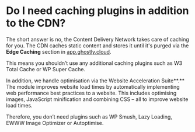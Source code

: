 # Do I need caching plugins in addition to the CDN?

The short answer is no, the Content Delivery Network takes care of caching for you. The CDN caches static content and stores it until it's purged via the **Edge Caching** section in [app.ghostly.cloud](https://app.ghostly.cloud).

This means you shouldn’t use any additional caching plugins such as W3 Total Cache or WP Super Cache.

In addition, we handle optimisation via the Website Acceleration Suite**.** The module improves website load times by automatically implementing web performance best practices to a website. This includes optimising images, JavaScript minification and combining CSS – all to improve website load times.

Therefore, you don’t need plugins such as WP Smush, Lazy Loading, EWWW Image Optimizer or Autoptimise.
